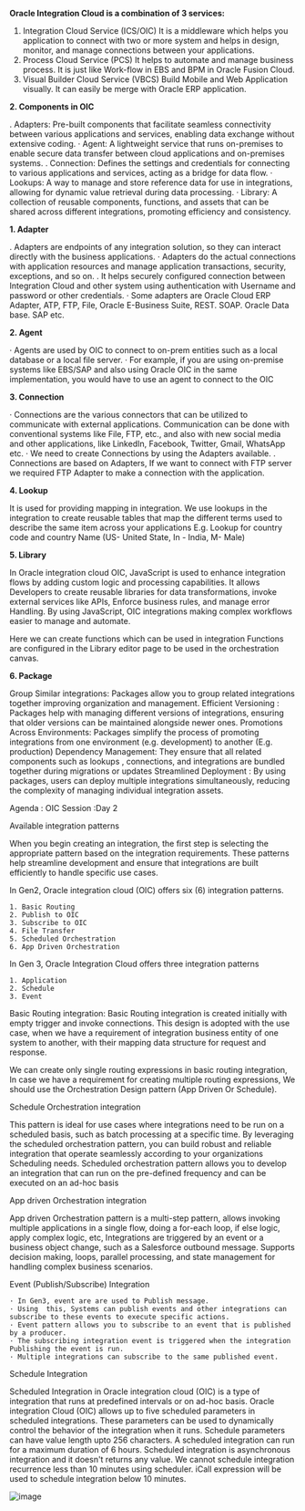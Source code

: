 **Oracle Integration Cloud is a combination of 3 services:**

1. Integration Cloud Service (ICS/OIC)
It is a middleware which helps you application to connect with two or more system and helps in
design, monitor, and manage connections between your applications.
2. Process Cloud Service (PCS)
It helps to automate and manage business process.
It is just like Work-flow in EBS and BPM in Oracle Fusion Cloud.
3. Visual Builder Cloud Service (VBCS)
Build Mobile and Web Application visually. It can easily be merge with Oracle ERP application.


**2. Components in OIC**

. Adapters: Pre-built components that facilitate seamless connectivity between various applications and services, enabling data exchange without extensive coding.
· Agent: A lightweight service that runs on-premises to enable secure data transfer between cloud applications and on-premises systems.
. Connection: Defines the settings and credentials for connecting to various applications and services, acting as a bridge for data flow.
· Lookups: A way to manage and store reference data for use in integrations, allowing for dynamic value retrieval during data processing.
· Library: A collection of reusable components, functions, and assets that can be shared across different integrations, promoting efficiency and consistency.


**1. Adapter**


. Adapters are endpoints of any integration solution, so they can interact directly with the business applications.
· Adapters do the actual connections with application resources and manage application transactions, security, exceptions, and so on.
. It helps securely configured connection between Integration Cloud and other system using authentication with Username and password or other credentials.
· Some adapters are Oracle Cloud ERP Adapter, ATP, FTP, File, Oracle E-Business Suite, REST. SOAP. Oracle Data base. SAP etc.

**2. Agent**

· Agents are used by OIC to connect to on-prem entities such as a local database or
a local file server.
· For example, if you are using on-premise systems like EBS/SAP and also using Oracle
OIC in the same implementation, you would have to use an agent to connect to the OIC


**3. Connection**

· Connections are the various connectors that can be utilized to communicate with
external applications. Communication can be done with conventional systems like File,
FTP, etc., and also with new social media and other applications, like LinkedIn, Facebook,
Twitter, Gmail, WhatsApp etc.
· We need to create Connections by using the Adapters available.
. Connections are based on Adapters, If we want to connect with FTP server we
required FTP Adapter to make a connection with the application.


**4. Lookup**

It is used for providing mapping in integration.
We use lookups in the integration to create reusable tables that map the different terms used to describe the same item across your applications
E.g. Lookup for country code and country Name (US- United State, In - India, M- Male)


**5. Library**

In Oracle integration cloud OIC, JavaScript is used to enhance integration flows by adding custom logic and processing capabilities. It allows 
Developers to create reusable libraries for data transformations, invoke external services like APIs, Enforce business rules, and manage error
Handling. By using JavaScript, OIC integrations making complex workflows easier to manage and automate.

Here we can create functions which can be used in integration
Functions are configured in the Library editor page to be used in the orchestration canvas.

**6. Package**

Group Similar integrations: Packages allow you to group related integrations together improving organization and management.
Efficient Versioning : Packages help with managing different versions of integrations, ensuring that older versions can be maintained alongside newer ones.
Promotions Across Environments: Packages simplify the process of promoting integrations from one environment (e.g. development) to another (E.g. production)
Dependency Management: They ensure that all related components such as lookups , connections, and integrations are bundled together during migrations or updates
Streamlined Deployment : By using packages, users can deploy multiple integrations simultaneously, reducing the complexity of managing individual integration assets.

Agenda : OIC Session :Day 2


Available integration patterns



When you begin creating an integration, the first step is selecting the appropriate pattern based on the integration requirements. 
These patterns help streamline development and ensure that integrations are built efficiently to handle specific use cases.

In Gen2, Oracle integration cloud (OIC) offers six (6) integration patterns.

	1. Basic Routing
	2. Publish to OIC
	3. Subscribe to OIC
	4. File Transfer
	5. Scheduled Orchestration
	6. App Driven Orchestration

In Gen 3, Oracle Integration Cloud offers three integration patterns

	1. Application
	2. Schedule
	3. Event

Basic Routing integration: Basic Routing integration is created initially with empty trigger and invoke connections.
This design is adopted with the use case, when we have a requirement of integration business entity of one system to another,
with their mapping data structure for request and response.

We can create only single routing expressions in basic routing integration, In case we have a requirement for creating multiple routing expressions,
We should use the Orchestration Design pattern (App Driven Or Schedule).

Schedule Orchestration integration

This pattern is ideal for use cases where integrations need to be run on a scheduled basis, such as batch processing at a specific time.
By leveraging the scheduled orchestration pattern, you can build robust and reliable integration that operate seamlessly according to  your organizations
Scheduling needs.
Scheduled orchestration pattern allows you to develop an integration that can run on the pre-defined frequency and can be executed on an ad-hoc basis

App driven Orchestration integration

App driven Orchestration pattern is a multi-step pattern, allows invoking multiple applications in a single flow, doing a for-each loop, if else logic, apply complex logic, etc,
Integrations are triggered by an event or a business object change, such as a Salesforce outbound message.
Supports decision making, loops, parallel processing, and state management for handling complex business scenarios.


Event (Publish/Subscribe) Integration

	· In Gen3, event are are used to Publish message.
	· Using  this, Systems can publish events and other integrations can subscribe to these events to execute specific actions.
	· Event pattern allows you to subscribe to an event that is published by a producer.
	· The subscribing integration event is triggered when the integration Publishing the event is run.
	· Multiple integrations can subscribe to the same published event.
	
	

Schedule Integration

Scheduled Integration in Oracle integration cloud (OIC) is a type of integration that runs at predefined intervals or on ad-hoc basis.
Oracle integration Cloud (OIC) allows up to five scheduled parameters in scheduled integrations. These parameters can be used to dynamically control the behavior of the integration when it runs.
Schedule parameters can have value length upto 256 characters.
A scheduled integration can run for a maximum duration of 6 hours.
Scheduled integration is asynchronous integration and it doesn't returns any value.
We cannot schedule integration recurrence less than 10 minutes using scheduler.
iCall expression will be used to schedule integration below 10 minutes.

![image](https://github.com/user-attachments/assets/97f82beb-15ae-4400-a594-d8224db7ee2c)




